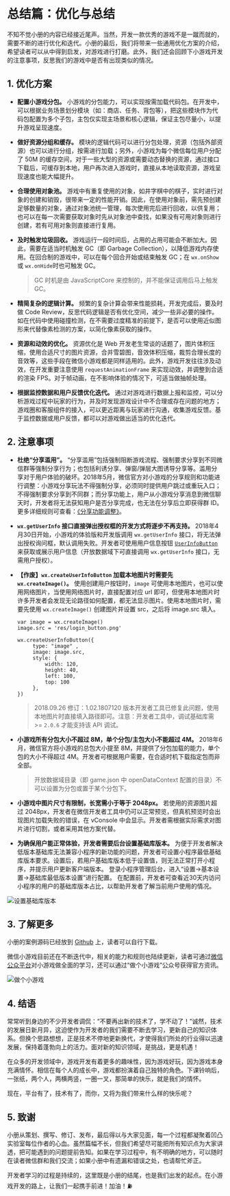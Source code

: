 # 总结篇：优化与总结

不知不觉小册的内容已经接近尾声。当然，开发一款优秀的游戏不是一蹴而就的，需要不断的进行优化和迭代。小册的最后，我们将带来一些通用优化方案的介绍，希望读者可以从中得到启发，对游戏进行打磨。此外，我们还会回顾下小游戏开发的注意事项，反思我们的游戏中是否有出现类似的情况。

## 1\. 优化方案

*   **配置小游戏分包。** 小游戏的分包能力，可以实现按需加载代码包。在开发中，可以根据业务场景划分模块（如：商店、任务、背包等），把这些模块作为代码包配置为多个子包，主包仅实现主场景和核心逻辑，保证主包尽量小，以提升游戏呈现速度。
    
*   **做好资源分组和缓存。** 模块的逻辑代码可以进行分包处理，资源（包括外部资源）也可以进行分组，按需进行加载；另外，小游戏为每个微信每位用户分配了 50M 的缓存空间，对于一些大型的资源或需要动态替换的资源，通过接口下载后，可缓存到本地，用户再次进入游戏时，直接从本地读取资源，游戏呈现速度也能大幅提升。
    
*   **合理使用对象池。** 游戏中有重复使用的对象，如井字棋中的棋子，实时进行对象的创建和销毁，很带来一定的性能开销。因此，在使用对象前，需先预创建足够数量的对象，通过对象池统一管理，每次使用完后进行回收，以供复用；也可以在每一次需要获取对象时先从对象池中查找，如果没有可用对象则进行创建，若有可用对象则直接进行复用。
    
*   **及时触发垃圾回收。** 游戏运行一段时间后，占用的占用可能会不断加大。因此，需要在适当时机触发 GC（即 Garbage Collection），以降低游戏内存使用。在回合制的游戏中，可以在每个回合开始或结束触发 GC；在 `wx.onShow` 或 `wx.onHide`时也可触发 GC。
    
    > GC 时机是由 JavaScriptCore 来控制的，并不能保证调用后马上触发 GC。
    
*   **精简复杂的逻辑计算。** 频繁的复杂计算会带来性能损耗，开发完成后，要及时做 Code Review，反思代码逻辑是否有优化空间，减少一些非必要的操作。如在代码中使用碰撞检测，在不需要过度精准的前提下，是否可以使用近似图形来代替像素检测的方案，以简化像素获取的操作。
    
*   **资源和动效的优化。** 资源优化是 Web 开发老生常谈的话题了，图片体积压缩，使用合适尺寸的图片资源，合并雪碧图，音效体积压缩，裁剪合理长度的音效等，这些手段在微信小游戏都是同样适用的。此外，游戏开发往往涉及动效，在开发重要注意使用 `requestAnimationFrame` 来实现动效，并调整到合适的渲染 FPS。对于帧动画，在不影响体验的情况下，可适当做抽帧处理。
    
*   **根据监控数据和用户反馈优化迭代。** 通过对游戏进行数据上报和监控，可以分析游戏过程中玩家的行为，并及时发现游戏设计中不合理或存在问题的地方；游戏圈和客服组件的接入，可以更近距离与玩家进行沟通，收集游戏反馈。基于监控数据或用户反馈，都可以对游戏做出适当的优化迭代。
    

## 2\. 注意事项

*   **杜绝“分享滥用”。** “分享滥用”包括强制阻断游戏流程、强制要求分享到不同微信群等强制分享行为；也包括利诱分享、弹窗/弹层大图诱导分享等。滥用分享对于用户体验的破坏。2018年5月，微信官方对小游戏的分享规则和功能进行调整：小游戏分享玩法不得强制分享，必须同时提供用户跳过或重玩入口；不得强制要求分享到不同群；而分享功能上，用户从小游戏分享消息到微信聊天时，开发者将无法获知用户是否分享完成，也无法在分享后立即获得群 ID。更多详细规则可查看：[《分享功能调整》](https://mp.weixin.qq.com/cgi-bin/announce?action=getannouncement&announce_id=11526372695t90Dn&version=6206021f&lang=zh_CN&uin=&key=&devicetype=Windows+10&ascene=1&winzoom=1&scene=21#wechat_redirect)。
    
*   **`wx.getUserInfo` 接口直接弹出授权框的开发方式将逐步不再支持。** 2018年4月30日开始，小游戏的体验版和开发版调用 `wx.getUserInfo` 接口，将无法弹出授权询问框，默认调用失败。开发者可使用用户信息按钮 [`UserInfoButton`](https://developers.weixin.qq.com/minigame/dev/document/open-api/user-info/wx.createUserInfoButton.html) 来获取或展示用户信息（开放数据域下可直接调用 `wx.getUserInfo` 接口，无需用户授权）。
    
*   **【作废】`wx.createUserInfoButton` 加载本地图片时需要先 `wx.createImage()`。** 使用创建用户按钮时，`image` 可使用本地图片，也可以使用网络图片，当使用网络图片时，直接配置对应 url 即可，但使用本地图片时许多开发者会发现无论路径如何配置，都无法显示图片。使用本地图片时，需要先使用 `wx.createImage()` 创建图片并设置 src，之后将 image.src 填入。
    
    ```
    var image = wx.createImage()
    image.src = 'res/login_button.png'
     
    wx.createUserInfoButton({
         type: "image" ,
         image: image.src,
         style: {
             width: 120,
             height: 40,
             left: 100,
             top: 100
         },
    })
    
    ```
    
    > 2018.09.26 修订：1.02.1807120 版本开发者工具已修复此问题，使用本地图片时直接填入路径即可。注意：开发者工具中，调试基础库需 >= `2.0.6` 才能支持该 API 调试。
    
*   **小游戏所有分包大小不超过 8M，单个分包/主包大小不能超过 4M。** 2018年6月，微信官方将小游戏的总包大小提至 8M，并提供了分包加载的能力，单个包的大小不得超过 4M。开发者可根据用户需要，在合适时机下载指定包而非全部。
    
    > 开放数据域目录（即 game.json 中 openDataContext 配置的目录）不可以设置为分包或置于某个分包下。
    
*   **小游戏中图片尺寸有限制，长宽需小于等于 2048px。** 若使用的资源图片超过 2048px，开发者在微信开发者工具中仍可以正常预览，但真机预览时会出现图片加载失败的错误，在 vConsole 中会显示。开发者需根据实际需求对图片进行切割，或者采用其他方案代替。
    
*   **为确保用户能正常体验，开发者需要后台设置基础库版本。** 为便于开发者解决低版本基础库无法兼容小程序的新功能的问题，开发者可设置小程序最低基础库版本要求。设置后，若用户基础库版本低于设置值，则无法正常打开小程序，并提示用户更新客户端版本。 登录小程序管理后台，进入“设置->基本设置->基础库最低版本设置”进行配置。 在配置前，开发者可查看近30天内访问小程序的用户的基础库版本占比，以帮助开发者了解当前用户使用的情况。
    

![设置基础库版本](//images.weserv.nl/?url=user-gold-cdn.xitu.io/2018/9/13/165d20976c3bcebe?w=1000&h=600&f=png&s=92175)

## 3\. 了解更多

小册的案例源码已经放到 [Github](https://github.com/o2team/tictactoe-sample) 上，读者可以自行下载。

微信小游戏目前还在不断迭代中，相关的能力和规则也陆续更新，读者可通过[微信公众平台](https://developers.weixin.qq.com/minigame/introduction/index.html)对小游戏做全面的学习，还可以通过“做个小游戏”公众号获得官方资讯。

![做个小游戏](//images.weserv.nl/?url=user-gold-cdn.xitu.io/2018/9/13/165d209a4ceaf39d?w=1000&h=600&f=png&s=170039)

## 4\. 结语

常常听到身边的不少开发者调侃：“不要再出新的技术了，学不动了！”诚然，技术的发展日新月异，这迫使作为开发者的我们需要不断去学习，更新自己的知识体系。但换个思路想想，正是技术不停地更新换代，才使得我们所处的行业得以迅速发展，保持着蓬勃向上的活力。面对新的知识领域，是挑战，更是机遇！

在众多的开发领域中，游戏开发有着更多的趣味性，因为游戏好玩，因为游戏本身充满情怀。相信在每个人的成长中，游戏都扮演着自己独特的角色。下课铃响后，一张纸，两个人，两横两竖，一圈一叉，那简单的快乐，就是我们的情怀。

现在，平台有了，技术有了，而你，又将为我们带来什么样的快乐呢？

## 5\. 致谢

小册从策划、撰写、修订、发布，最后得以与大家见面，每一个过程都凝聚着凹凸实验室每位作者的心血。虽然篇幅不长，但我们希望尽可能把所有知识点为大家讲透，把可能遇到的问题提前告知。如果在学习过程中，有不明确的地方，可以随时在读者微信群和我们交流；如果小册中有遗漏和错误之处，也请帮忙斧正。

开发者学习的过程是持续的，这里既是小册的结尾，也是我们出发的起点。在小游戏开发的路上，让我们一起携手前进！加油！⛽️